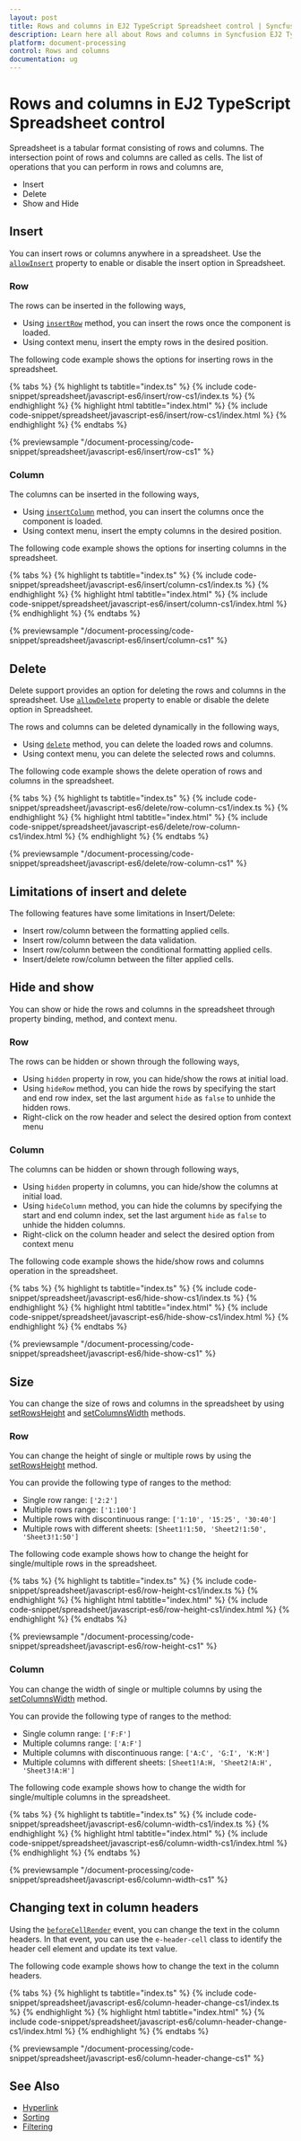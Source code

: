 ```yaml
---
layout: post
title: Rows and columns in EJ2 TypeScript Spreadsheet control | Syncfusion
description: Learn here all about Rows and columns in Syncfusion EJ2 TypeScript Spreadsheet control of Syncfusion Essential JS 2 and more.
platform: document-processing
control: Rows and columns 
documentation: ug
---
```


# Rows and columns in EJ2 TypeScript Spreadsheet control

Spreadsheet is a tabular format consisting of rows and columns. The intersection point of rows and columns are called as cells. The list of operations that you can perform in rows and columns are,

* Insert
* Delete
* Show and Hide

## Insert

You can insert rows or columns anywhere in a spreadsheet. Use the [`allowInsert`](https://ej2.syncfusion.com/documentation/api/spreadsheet/#allowinsert) property to enable or disable the insert option in Spreadsheet.
 
### Row

The rows can be inserted in the following ways,

* Using [`insertRow`](https://ej2.syncfusion.com/documentation/api/spreadsheet/#insertrow) method, you can insert the rows once the component is loaded.
* Using context menu, insert the empty rows in the desired position.

The following code example shows the options for inserting rows in the spreadsheet.

{% tabs %}
{% highlight ts tabtitle="index.ts" %}
{% include code-snippet/spreadsheet/javascript-es6/insert/row-cs1/index.ts %}
{% endhighlight %}
{% highlight html tabtitle="index.html" %}
{% include code-snippet/spreadsheet/javascript-es6/insert/row-cs1/index.html %}
{% endhighlight %}
{% endtabs %}
        
{% previewsample "/document-processing/code-snippet/spreadsheet/javascript-es6/insert/row-cs1" %}

### Column

The columns can be inserted in the following ways,

* Using [`insertColumn`](https://ej2.syncfusion.com/documentation/api/spreadsheet/#insertcolumn) method, you can insert the columns once the component is loaded.
* Using context menu, insert the empty columns in the desired position.
 
The following code example shows the options for inserting columns in the spreadsheet.

{% tabs %}
{% highlight ts tabtitle="index.ts" %}
{% include code-snippet/spreadsheet/javascript-es6/insert/column-cs1/index.ts %}
{% endhighlight %}
{% highlight html tabtitle="index.html" %}
{% include code-snippet/spreadsheet/javascript-es6/insert/column-cs1/index.html %}
{% endhighlight %}
{% endtabs %}
        
{% previewsample "/document-processing/code-snippet/spreadsheet/javascript-es6/insert/column-cs1" %}

## Delete

Delete support provides an option for deleting the rows and columns in the spreadsheet. Use [`allowDelete`](https://ej2.syncfusion.com/documentation/api/spreadsheet/#allowdelete) property to enable or disable the delete option in Spreadsheet.

The rows and columns can be deleted dynamically in the following ways,

* Using [`delete`](https://ej2.syncfusion.com/documentation/api/spreadsheet/#delete) method, you can delete the loaded rows and columns.
* Using context menu, you can delete the selected rows and columns.

The following code example shows the delete operation of rows and columns in the spreadsheet.

{% tabs %}
{% highlight ts tabtitle="index.ts" %}
{% include code-snippet/spreadsheet/javascript-es6/delete/row-column-cs1/index.ts %}
{% endhighlight %}
{% highlight html tabtitle="index.html" %}
{% include code-snippet/spreadsheet/javascript-es6/delete/row-column-cs1/index.html %}
{% endhighlight %}
{% endtabs %}
        
{% previewsample "/document-processing/code-snippet/spreadsheet/javascript-es6/delete/row-column-cs1" %}

## Limitations of insert and delete

The following features have some limitations in Insert/Delete:

* Insert row/column between the formatting applied cells.
* Insert row/column between the data validation.
* Insert row/column between the conditional formatting applied cells.
* Insert/delete row/column between the filter applied cells.

## Hide and show

You can show or hide the rows and columns in the spreadsheet through property binding, method, and context menu.

### Row

The rows can be hidden or shown through the following ways,

* Using `hidden` property in row, you can hide/show the rows at initial load.
* Using `hideRow` method, you can hide the rows by specifying the start and end row index, set the last argument `hide` as `false` to unhide the hidden rows.
* Right-click on the row header and select the desired option from context menu

### Column

The columns can be hidden or shown through following ways,

* Using `hidden` property in columns, you can hide/show the columns at initial load.
* Using `hideColumn` method, you can hide the columns by specifying the start and end column index, set the last argument `hide` as `false` to unhide the hidden columns.
* Right-click on the column header and select the desired option from context menu

The following code example shows the hide/show rows and columns operation in the spreadsheet.

{% tabs %}
{% highlight ts tabtitle="index.ts" %}
{% include code-snippet/spreadsheet/javascript-es6/hide-show-cs1/index.ts %}
{% endhighlight %}
{% highlight html tabtitle="index.html" %}
{% include code-snippet/spreadsheet/javascript-es6/hide-show-cs1/index.html %}
{% endhighlight %}
{% endtabs %}
        
{% previewsample "/document-processing/code-snippet/spreadsheet/javascript-es6/hide-show-cs1" %}

## Size

You can change the size of rows and columns in the spreadsheet by using [setRowsHeight](https://ej2.syncfusion.com/documentation/api/spreadsheet/#setrowsheight) and [setColumnsWidth](https://ej2.syncfusion.com/documentation/api/spreadsheet/#setcolumnswidth) methods.

### Row

You can change the height of single or multiple rows by using the [setRowsHeight](https://ej2.syncfusion.com/documentation/api/spreadsheet/#setrowsheight) method.

You can provide the following type of ranges to the method:

* Single row range: `['2:2']`
* Multiple rows range: `['1:100']`
* Multiple rows with discontinuous range: `['1:10', '15:25', '30:40']`
* Multiple rows with different sheets: `[Sheet1!1:50, 'Sheet2!1:50', 'Sheet3!1:50']`

The following code example shows how to change the height for single/multiple rows in the spreadsheet.

{% tabs %}
{% highlight ts tabtitle="index.ts" %}
{% include code-snippet/spreadsheet/javascript-es6/row-height-cs1/index.ts %}
{% endhighlight %}
{% highlight html tabtitle="index.html" %}
{% include code-snippet/spreadsheet/javascript-es6/row-height-cs1/index.html %}
{% endhighlight %}
{% endtabs %}
        
{% previewsample "/document-processing/code-snippet/spreadsheet/javascript-es6/row-height-cs1" %}

### Column

You can change the width of single or multiple columns by using the [setColumnsWidth](.https://ej2.syncfusion.com/documentation/api/spreadsheet/#setcolumnswidth) method.

You can provide the following type of ranges to the method:

* Single column range: `['F:F']`
* Multiple columns range: `['A:F']`
* Multiple columns with discontinuous range: `['A:C', 'G:I', 'K:M']`
* Multiple columns with different sheets: `[Sheet1!A:H, 'Sheet2!A:H', 'Sheet3!A:H']`

The following code example shows how to change the width for single/multiple columns in the spreadsheet.

{% tabs %}
{% highlight ts tabtitle="index.ts" %}
{% include code-snippet/spreadsheet/javascript-es6/column-width-cs1/index.ts %}
{% endhighlight %}
{% highlight html tabtitle="index.html" %}
{% include code-snippet/spreadsheet/javascript-es6/column-width-cs1/index.html %}
{% endhighlight %}
{% endtabs %}
        
{% previewsample "/document-processing/code-snippet/spreadsheet/javascript-es6/column-width-cs1" %}

## Changing text in column headers

Using the [`beforeCellRender`](https://ej2.syncfusion.com/documentation/api/spreadsheet/#beforecellrender) event, you can change the text in the column headers. In that event, you can use the `e-header-cell` class to identify the header cell element and update its text value.

The following code example shows how to change the text in the column headers.

{% tabs %}
{% highlight ts tabtitle="index.ts" %}
{% include code-snippet/spreadsheet/javascript-es6/column-header-change-cs1/index.ts %}
{% endhighlight %}
{% highlight html tabtitle="index.html" %}
{% include code-snippet/spreadsheet/javascript-es6/column-header-change-cs1/index.html %}
{% endhighlight %}
{% endtabs %}
        
{% previewsample "/document-processing/code-snippet/spreadsheet/javascript-es6/column-header-change-cs1" %}

## See Also

* [Hyperlink](./link)
* [Sorting](./sort)
* [Filtering](./filter)
